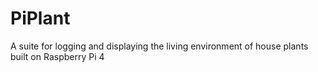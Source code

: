 # PiPlant
A suite for logging and displaying the living environment of house plants built on Raspberry Pi 4
